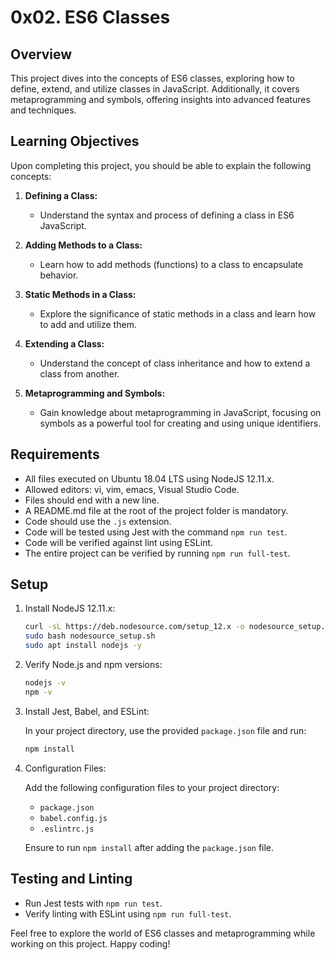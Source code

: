 # 0x02. ES6 Classes

## Overview

This project dives into the concepts of ES6 classes, exploring how to define, extend, and utilize classes in JavaScript. Additionally, it covers metaprogramming and symbols, offering insights into advanced features and techniques.

## Learning Objectives

Upon completing this project, you should be able to explain the following concepts:

1. **Defining a Class:**
   - Understand the syntax and process of defining a class in ES6 JavaScript.

2. **Adding Methods to a Class:**
   - Learn how to add methods (functions) to a class to encapsulate behavior.

3. **Static Methods in a Class:**
   - Explore the significance of static methods in a class and learn how to add and utilize them.

4. **Extending a Class:**
   - Understand the concept of class inheritance and how to extend a class from another.

5. **Metaprogramming and Symbols:**
   - Gain knowledge about metaprogramming in JavaScript, focusing on symbols as a powerful tool for creating and using unique identifiers.

## Requirements

- All files executed on Ubuntu 18.04 LTS using NodeJS 12.11.x.
- Allowed editors: vi, vim, emacs, Visual Studio Code.
- Files should end with a new line.
- A README.md file at the root of the project folder is mandatory.
- Code should use the `.js` extension.
- Code will be tested using Jest with the command `npm run test`.
- Code will be verified against lint using ESLint.
- The entire project can be verified by running `npm run full-test`.

## Setup

1. Install NodeJS 12.11.x:

   ```bash
   curl -sL https://deb.nodesource.com/setup_12.x -o nodesource_setup.sh
   sudo bash nodesource_setup.sh
   sudo apt install nodejs -y
   ```

2. Verify Node.js and npm versions:

   ```bash
   nodejs -v
   npm -v
   ```

3. Install Jest, Babel, and ESLint:

   In your project directory, use the provided `package.json` file and run:

   ```bash
   npm install
   ```

4. Configuration Files:

   Add the following configuration files to your project directory:

   - `package.json`
   - `babel.config.js`
   - `.eslintrc.js`

   Ensure to run `npm install` after adding the `package.json` file.

## Testing and Linting

- Run Jest tests with `npm run test`.
- Verify linting with ESLint using `npm run full-test`.

Feel free to explore the world of ES6 classes and metaprogramming while working on this project. Happy coding!
